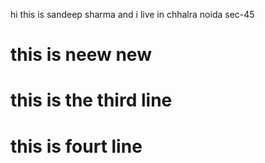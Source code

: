 hi this is sandeep sharma and i live in chhalra noida sec-45 
# this is neew new
# this is the third line 
# this is fourt line


